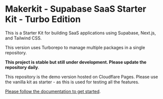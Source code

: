 # Makerkit - Supabase SaaS Starter Kit - Turbo Edition

This is a Starter Kit for building SaaS applications using Supabase, Next.js, and Tailwind CSS.

This version uses Turborepo to manage multiple packages in a single repository.

**This project is stable but still under development. Please update the repository daily**.

This repository is the demo version hosted on Cloudflare Pages. Please use the vanilla kit as starter - as this is used for testing all the features.

[Please follow the documentation to get started](https://makerkit.dev/docs/next-supabase-turbo/introduction).